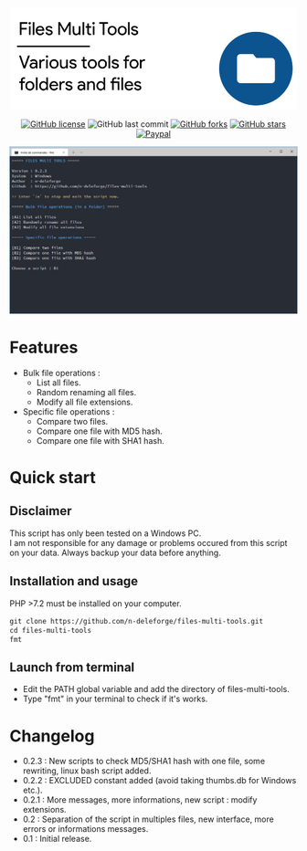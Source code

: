 ![Header](/docs/header.png)

<div align="center">

[![GitHub license](https://img.shields.io/github/license/n-deleforge/files-multi-tools?style=for-the-badge)](https://github.com/n-deleforge/files-multi-tools/blob/main/LICENCE)
![GitHub last commit](https://img.shields.io/github/last-commit/n-deleforge/files-multi-tools?style=for-the-badge)
[![GitHub forks](https://img.shields.io/github/forks/n-deleforge/files-multi-tools?style=for-the-badge)](https://github.com/n-deleforge/files-multi-tools/network)
[![GitHub stars](https://img.shields.io/github/stars/n-deleforge/files-multi-tools?style=for-the-badge)](https://github.com/n-deleforge/files-multi-tools/stargazers)
[![Paypal](https://img.shields.io/badge/DONATE-PAYPAL.ME-lightgrey?style=for-the-badge)](https://www.paypal.com/paypalme/nicolasdeleforge)

</div>

![Screenshot](/docs/screenshot.png)

# Features

- Bulk file operations :
    - List all files.
    - Random renaming all files.
    - Modify all file extensions.
- Specific file operations :
    - Compare two files.
    - Compare one file with MD5 hash.
    - Compare one file with SHA1 hash.

# Quick start
## Disclaimer
This script has only been tested on a Windows PC.  
I am not responsible for any damage or problems occured from this script on your data. Always backup your data before anything.

## Installation and usage

PHP >7.2 must be installed on your computer.

```
git clone https://github.com/n-deleforge/files-multi-tools.git
cd files-multi-tools
fmt
```

## Launch from terminal

- Edit the PATH global variable and add the directory of files-multi-tools.
- Type "fmt" in your terminal to check if it's works.

# Changelog

- 0.2.3 : New scripts to check MD5/SHA1 hash with one file, some rewriting, linux bash script added.
- 0.2.2 : EXCLUDED constant added (avoid taking thumbs.db for Windows etc.).
- 0.2.1 : More messages, more informations, new script : modify extensions.
- 0.2 : Separation of the script in multiples files, new interface, more errors or informations messages.
- 0.1 : Initial release.

